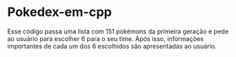 # Pokedex-em-cpp

Esse código passa uma lista com 151 pokémons da primeira geração e pede ao usuário para escolher 6 para o seu time.
Após isso, informações importantes de cada um dos 6 escolhidos são apresentadas ao usuário.
